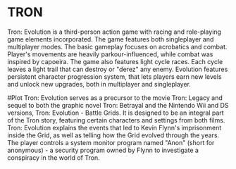 # TRON

Tron: Evolution is a third-person action game with racing and role-playing game elements incorporated. The game features both singleplayer and multiplayer modes. The basic gameplay focuses on acrobatics and combat. Player's movements are heavily parkour-influenced, while combat was inspired by capoeira. The game also features light cycle races. Each cycle leaves a light trail that can destroy or "derez" any enemy. Evolution features persistent character progression system, that lets players earn new levels and unlock new upgrades, both in multiplayer and singleplayer. 

#Plot
Tron: Evolution serves as a precursor to the movie Tron: Legacy and sequel to both the graphic novel Tron: Betrayal and the Nintendo Wii and DS versions, Tron: Evolution - Battle Grids. It is designed to be an integral part of the Tron story, featuring certain characters and settings from both films. Tron: Evolution explains the events that led to Kevin Flynn's imprisonment inside the Grid, as well as telling how the Grid evolved through the years. The player controls a system monitor program named "Anon" (short for anonymous) - a security program owned by Flynn to investigate a conspiracy in the world of Tron.
